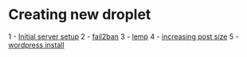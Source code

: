 # Creating new droplet

1 - [Initial server setup](https://www.digitalocean.com/community/articles/initial-server-setup-with-ubuntu-12-04)
2 - [fail2ban](https://www.digitalocean.com/community/articles/how-to-protect-ssh-with-fail2ban-on-ubuntu-12-04)
3 - [lemp](https://www.digitalocean.com/community/articles/how-to-install-linux-nginx-mysql-php-lemp-stack-on-ubuntu-12-04)
4 - [increasing post size](http://stackoverflow.com/questions/6135427/increasing-the-maximum-post-size)
5 - [wordpress install](https://www.digitalocean.com/community/articles/how-to-install-wordpress-with-nginx-on-ubuntu-12-04)
